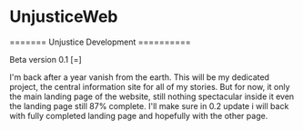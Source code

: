 # UnjusticeWeb
======= Unjustice Development ==========


Beta version 0.1 [=]

I'm back after a year vanish from the earth. This will be my dedicated project, the central information site for all of my stories. 
But for now, it only the main landing page of the website, still nothing spectacular inside it even the landing page still 87% complete.
I'll make sure in 0.2 update i will back with fully completed landing page and hopefully with the other page. 
